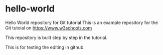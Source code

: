# hello-world
Hello World repository for Git tutorial
This is an example repository for the Git tutoial on https://www.w3schools.com

This repository is built step by step in the tutorial.

This is for testing the editing in github

